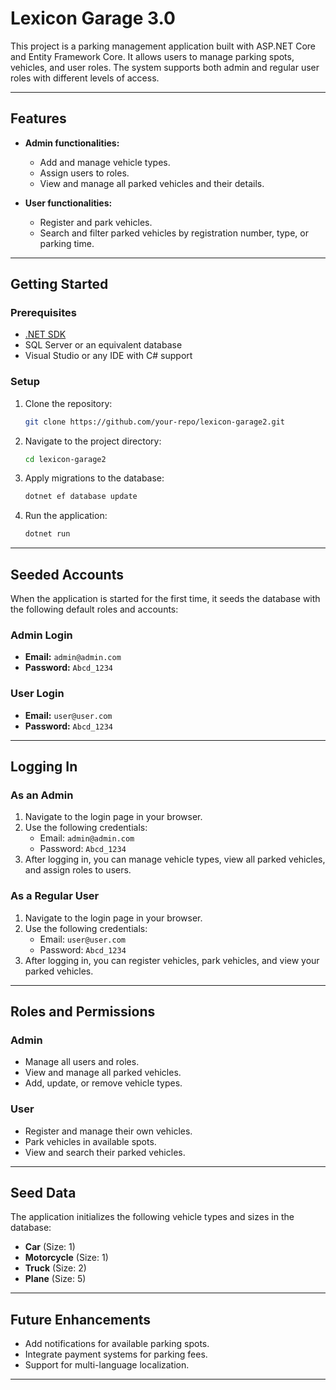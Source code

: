﻿# Lexicon Garage 3.0

This project is a parking management application built with ASP.NET Core and Entity Framework Core. It allows users to manage parking spots, vehicles, and user roles. The system supports both admin and regular user roles with different levels of access.

---

## Features
- **Admin functionalities:**
  - Add and manage vehicle types.
  - Assign users to roles.
  - View and manage all parked vehicles and their details.

- **User functionalities:**
  - Register and park vehicles.
  - Search and filter parked vehicles by registration number, type, or parking time.

---

## Getting Started

### Prerequisites
- [.NET SDK](https://dotnet.microsoft.com/download)
- SQL Server or an equivalent database
- Visual Studio or any IDE with C# support

### Setup
1. Clone the repository:
   ```bash
   git clone https://github.com/your-repo/lexicon-garage2.git
   ```
2. Navigate to the project directory:
   ```bash
   cd lexicon-garage2
   ```
3. Apply migrations to the database:
   ```bash
   dotnet ef database update
   ```
4. Run the application:
   ```bash
   dotnet run
   ```

---

## Seeded Accounts

When the application is started for the first time, it seeds the database with the following default roles and accounts:

### Admin Login
- **Email:** `admin@admin.com`
- **Password:** `Abcd_1234`

### User Login
- **Email:** `user@user.com`
- **Password:** `Abcd_1234`

---

## Logging In

### As an Admin
1. Navigate to the login page in your browser.
2. Use the following credentials:
   - Email: `admin@admin.com`
   - Password: `Abcd_1234`
3. After logging in, you can manage vehicle types, view all parked vehicles, and assign roles to users.

### As a Regular User
1. Navigate to the login page in your browser.
2. Use the following credentials:
   - Email: `user@user.com`
   - Password: `Abcd_1234`
3. After logging in, you can register vehicles, park vehicles, and view your parked vehicles.

---

## Roles and Permissions

### Admin
- Manage all users and roles.
- View and manage all parked vehicles.
- Add, update, or remove vehicle types.

### User
- Register and manage their own vehicles.
- Park vehicles in available spots.
- View and search their parked vehicles.

---

## Seed Data

The application initializes the following vehicle types and sizes in the database:
- **Car** (Size: 1)
- **Motorcycle** (Size: 1)
- **Truck** (Size: 2)
- **Plane** (Size: 5)

---

## Future Enhancements
- Add notifications for available parking spots.
- Integrate payment systems for parking fees.
- Support for multi-language localization.

---

